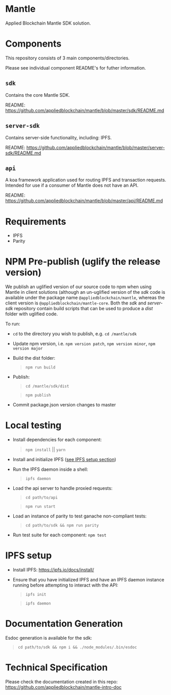 # Mantle

Applied Blockchain Mantle SDK solution.

# Components

This repository consists of 3 main components/directories.

Please see individual component README's for futher information.

## `sdk`

Contains the core Mantle SDK.

README: https://github.com/appliedblockchain/mantle/blob/master/sdk/README.md

## `server-sdk`

Contains server-side functionality, including: IPFS.

README: https://github.com/appliedblockchain/mantle/blob/master/server-sdk/README.md

## `api`

A koa framework application used for routing IPFS and transaction requests. Intended for use if a consumer of Mantle does not have an API.

README: https://github.com/appliedblockchain/mantle/blob/master/api/README.md

# Requirements

- IPFS
- Parity

# NPM Pre-publish (uglify the release version) 

We publish an uglified version of our source code to npm when using Mantle in client solutions (although an un-uglified version of the *sdk* code is available under the package name `@appliedblockchain/mantle`, whereas the client version is `@appliedblockchain/mantle-core`. Both the *sdk* and
*server-sdk* repository contain build scripts that can be used to produce a *dist* folder with uglified code.

To run:

- `cd` to the directory you wish to publish, e.g. `cd /mantle/sdk`
- Update npm version, i.e. `npm version patch`, `npm version minor`, `npm version major`
- Build the dist folder:
  > `npm run build`
- Publish:
  > `cd /mantle/sdk/dist`

  > `npm publish`
- Commit package.json version changes to master

# Local testing

- Install dependencies for each component:
  > `npm install` || `yarn`
- Install and initialize IPFS ([see IPFS setup section](#ipfs-setup))
- Run the IPFS daemon inside a shell:
  > `ipfs daemon`
- Load the api server to handle proxied requests: 
  > `cd path/to/api`

  > `npm run start`
- Load an instance of parity to test ganache non-compliant tests:
  > `cd path/to/sdk && npm run parity`
- Run test suite for each component: `npm test`

# IPFS setup

- Install IPFS: https://ipfs.io/docs/install/

- Ensure that you have initialized IPFS and have an IPFS daemon instance running before attempting to interact with the API:

  > `ipfs init`

  > `ipfs daemon`

# Documentation Generation

Esdoc generation is available for the sdk:

> `cd path/to/sdk && npm i && ./node_modules/.bin/esdoc`

# Technical Specification

Please check the documentation created in this repo: https://github.com/appliedblockchain/mantle-intro-doc

